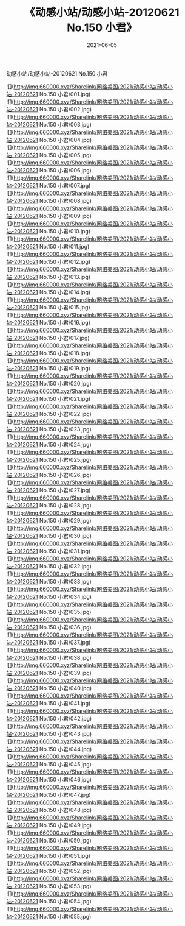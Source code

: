 ﻿---
layout: post
title:  《动感小站/动感小站-20120621 No.150 小君》
date:   2021-06-05
img: http://img.660000.xyz/Sharelink/网络美图/2021/动感小站/动感小站-20120621 No.150 小君/000.jpg
categories: [美女, 清纯, 唯美]
---

动感小站/动感小站-20120621 No.150 小君

 ![](http://img.660000.xyz/Sharelink/网络美图/2021/动感小站/动感小站-20120621 No.150 小君/001.jpg) <br>![](http://img.660000.xyz/Sharelink/网络美图/2021/动感小站/动感小站-20120621 No.150 小君/002.jpg) <br>![](http://img.660000.xyz/Sharelink/网络美图/2021/动感小站/动感小站-20120621 No.150 小君/003.jpg) <br>![](http://img.660000.xyz/Sharelink/网络美图/2021/动感小站/动感小站-20120621 No.150 小君/004.jpg) <br>![](http://img.660000.xyz/Sharelink/网络美图/2021/动感小站/动感小站-20120621 No.150 小君/005.jpg) <br>![](http://img.660000.xyz/Sharelink/网络美图/2021/动感小站/动感小站-20120621 No.150 小君/006.jpg) <br>![](http://img.660000.xyz/Sharelink/网络美图/2021/动感小站/动感小站-20120621 No.150 小君/007.jpg) <br>![](http://img.660000.xyz/Sharelink/网络美图/2021/动感小站/动感小站-20120621 No.150 小君/008.jpg) <br>![](http://img.660000.xyz/Sharelink/网络美图/2021/动感小站/动感小站-20120621 No.150 小君/009.jpg) <br>![](http://img.660000.xyz/Sharelink/网络美图/2021/动感小站/动感小站-20120621 No.150 小君/010.jpg) <br>![](http://img.660000.xyz/Sharelink/网络美图/2021/动感小站/动感小站-20120621 No.150 小君/011.jpg) <br>![](http://img.660000.xyz/Sharelink/网络美图/2021/动感小站/动感小站-20120621 No.150 小君/012.jpg) <br>![](http://img.660000.xyz/Sharelink/网络美图/2021/动感小站/动感小站-20120621 No.150 小君/013.jpg) <br>![](http://img.660000.xyz/Sharelink/网络美图/2021/动感小站/动感小站-20120621 No.150 小君/014.jpg) <br>![](http://img.660000.xyz/Sharelink/网络美图/2021/动感小站/动感小站-20120621 No.150 小君/015.jpg) <br>![](http://img.660000.xyz/Sharelink/网络美图/2021/动感小站/动感小站-20120621 No.150 小君/016.jpg) <br>![](http://img.660000.xyz/Sharelink/网络美图/2021/动感小站/动感小站-20120621 No.150 小君/017.jpg) <br>![](http://img.660000.xyz/Sharelink/网络美图/2021/动感小站/动感小站-20120621 No.150 小君/018.jpg) <br>![](http://img.660000.xyz/Sharelink/网络美图/2021/动感小站/动感小站-20120621 No.150 小君/019.jpg) <br>![](http://img.660000.xyz/Sharelink/网络美图/2021/动感小站/动感小站-20120621 No.150 小君/020.jpg) <br>![](http://img.660000.xyz/Sharelink/网络美图/2021/动感小站/动感小站-20120621 No.150 小君/021.jpg) <br>![](http://img.660000.xyz/Sharelink/网络美图/2021/动感小站/动感小站-20120621 No.150 小君/022.jpg) <br>![](http://img.660000.xyz/Sharelink/网络美图/2021/动感小站/动感小站-20120621 No.150 小君/023.jpg) <br>![](http://img.660000.xyz/Sharelink/网络美图/2021/动感小站/动感小站-20120621 No.150 小君/024.jpg) <br>![](http://img.660000.xyz/Sharelink/网络美图/2021/动感小站/动感小站-20120621 No.150 小君/025.jpg) <br>![](http://img.660000.xyz/Sharelink/网络美图/2021/动感小站/动感小站-20120621 No.150 小君/026.jpg) <br>![](http://img.660000.xyz/Sharelink/网络美图/2021/动感小站/动感小站-20120621 No.150 小君/027.jpg) <br>![](http://img.660000.xyz/Sharelink/网络美图/2021/动感小站/动感小站-20120621 No.150 小君/028.jpg) <br>![](http://img.660000.xyz/Sharelink/网络美图/2021/动感小站/动感小站-20120621 No.150 小君/029.jpg) <br>![](http://img.660000.xyz/Sharelink/网络美图/2021/动感小站/动感小站-20120621 No.150 小君/030.jpg) <br>![](http://img.660000.xyz/Sharelink/网络美图/2021/动感小站/动感小站-20120621 No.150 小君/031.jpg) <br>![](http://img.660000.xyz/Sharelink/网络美图/2021/动感小站/动感小站-20120621 No.150 小君/032.jpg) <br>![](http://img.660000.xyz/Sharelink/网络美图/2021/动感小站/动感小站-20120621 No.150 小君/033.jpg) <br>![](http://img.660000.xyz/Sharelink/网络美图/2021/动感小站/动感小站-20120621 No.150 小君/034.jpg) <br>![](http://img.660000.xyz/Sharelink/网络美图/2021/动感小站/动感小站-20120621 No.150 小君/035.jpg) <br>![](http://img.660000.xyz/Sharelink/网络美图/2021/动感小站/动感小站-20120621 No.150 小君/036.jpg) <br>![](http://img.660000.xyz/Sharelink/网络美图/2021/动感小站/动感小站-20120621 No.150 小君/037.jpg) <br>![](http://img.660000.xyz/Sharelink/网络美图/2021/动感小站/动感小站-20120621 No.150 小君/038.jpg) <br>![](http://img.660000.xyz/Sharelink/网络美图/2021/动感小站/动感小站-20120621 No.150 小君/039.jpg) <br>![](http://img.660000.xyz/Sharelink/网络美图/2021/动感小站/动感小站-20120621 No.150 小君/040.jpg) <br>![](http://img.660000.xyz/Sharelink/网络美图/2021/动感小站/动感小站-20120621 No.150 小君/041.jpg) <br>![](http://img.660000.xyz/Sharelink/网络美图/2021/动感小站/动感小站-20120621 No.150 小君/042.jpg) <br>![](http://img.660000.xyz/Sharelink/网络美图/2021/动感小站/动感小站-20120621 No.150 小君/043.jpg) <br>![](http://img.660000.xyz/Sharelink/网络美图/2021/动感小站/动感小站-20120621 No.150 小君/044.jpg) <br>![](http://img.660000.xyz/Sharelink/网络美图/2021/动感小站/动感小站-20120621 No.150 小君/045.jpg) <br>![](http://img.660000.xyz/Sharelink/网络美图/2021/动感小站/动感小站-20120621 No.150 小君/046.jpg) <br>![](http://img.660000.xyz/Sharelink/网络美图/2021/动感小站/动感小站-20120621 No.150 小君/047.jpg) <br>![](http://img.660000.xyz/Sharelink/网络美图/2021/动感小站/动感小站-20120621 No.150 小君/048.jpg) <br>![](http://img.660000.xyz/Sharelink/网络美图/2021/动感小站/动感小站-20120621 No.150 小君/049.jpg) <br>![](http://img.660000.xyz/Sharelink/网络美图/2021/动感小站/动感小站-20120621 No.150 小君/050.jpg) <br>![](http://img.660000.xyz/Sharelink/网络美图/2021/动感小站/动感小站-20120621 No.150 小君/051.jpg) <br>![](http://img.660000.xyz/Sharelink/网络美图/2021/动感小站/动感小站-20120621 No.150 小君/052.jpg) <br>![](http://img.660000.xyz/Sharelink/网络美图/2021/动感小站/动感小站-20120621 No.150 小君/053.jpg) <br>![](http://img.660000.xyz/Sharelink/网络美图/2021/动感小站/动感小站-20120621 No.150 小君/054.jpg) <br>![](http://img.660000.xyz/Sharelink/网络美图/2021/动感小站/动感小站-20120621 No.150 小君/055.jpg) <br>